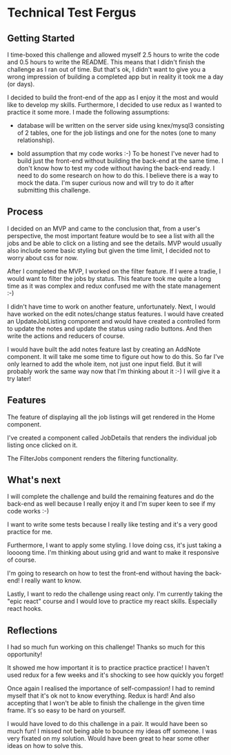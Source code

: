 # Technical Test Fergus

## Getting Started
I time-boxed this challenge and allowed myself 2.5 hours to write the code and 0.5 hours to write the README. This means that I didn't finish the challenge as I ran out of time. But that's ok, I didn't want to give you a wrong impression of building a completed app but in reality it took me a day (or days).

I decided to build the front-end of the app as I enjoy it the most and would like to develop my skills. Furthermore, I decided to use redux as I wanted to practice it some more. I made the following assumptions:

- database will be written on the server side using knex/mysql3 consisting of 2 tables, one for the job listings and one for the notes (one to many relationship).

- bold assumption that my code works :-) To be honest I've never had to build just the front-end without building the back-end at the same time. I don't know how to test my code without having the back-end ready. I need to do some research on how to do this. I believe there is a way to mock the data. I'm super curious now and will try to do it after submitting this challenge.

## Process
I decided on an MVP and came to the conclusion that, from a user's perspective, the most important feature would be to see a list with all the jobs and be able to click on a listing and see the details.
MVP would usually also include some basic styling but given the time limit, I decided not to worry about css for now.

After I completed the MVP, I worked on the filter feature. If I were a tradie, I would want to filter the jobs by status. This feature took me quite a long time as it was complex and redux confused me with the state management :-)

I didn't have time to work on another feature, unfortunately. Next, I would have worked on the edit notes/change status features. I would have created an UpdateJobListing component and would have created a controlled form to update the notes and update the status using radio buttons. And then write the actions and reducers of course.

I would have built the add notes feature last by creating an AddNote component. It will take me some time to figure out how to do this. So far I've only learned to add the whole item, not just one input field. But it will probably work the same way now that I'm thinking about it :-) I will give it a try later!

## Features
The feature of displaying all the job listings will get rendered in the Home component.

I've created a component called JobDetails that renders the individual job listing once clicked on it.

The FilterJobs component renders the filtering functionality.

## What's next
I will complete the challenge and build the remaining features and do the back-end as well because I really enjoy it and I'm super keen to see if my code works :-)

I want to write some tests because I really like testing and it's a very good practice for me.

Furthermore, I want to apply some styling. I love doing css, it's just taking a loooong time. I'm thinking about using grid and want to make it responsive of course.

I'm going to research on how to test the front-end without having the back-end! I really want to know.

Lastly, I want to redo the challenge using react only. I'm currently taking the "epic react" course and I would love to practice my react skills. Especially react hooks.

## Reflections
I had so much fun working on this challenge! Thanks so much for this opportunity!

It showed me how important it is to practice practice practice! I haven't used redux for a few weeks and it's shocking to see how quickly you forget!

Once again I realised the importance of self-compassion! I had to remind myself that it's ok not to know everything. Redux is hard! And also accepting that I won't be able to finish the challenge in the given time frame. It's so easy to be hard on yourself.

I would have loved to do this challenge in a pair. It would have been so much fun! I missed not being able to bounce my ideas off someone. I was very fixated on my solution. Would have been great to hear some other ideas on how to solve this.



